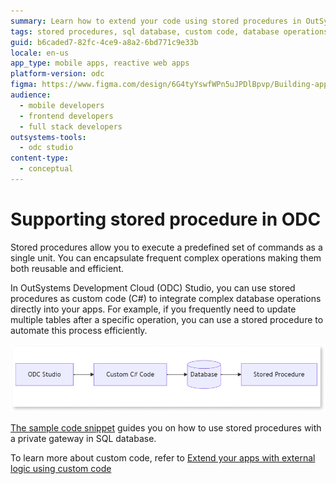 ```yaml
---
summary: Learn how to extend your code using stored procedures in OutSystems Developer Cloud (ODC).
tags: stored procedures, sql database, custom code, database operations, c# integration
guid: b6caded7-82fc-4ce9-a8a2-6bd771c9e33b
locale: en-us
app_type: mobile apps, reactive web apps
platform-version: odc
figma: https://www.figma.com/design/6G4tyYswfWPn5uJPDlBpvp/Building-apps?m=auto&node-id=5851-7&t=SKufX46qUUZNk3AR-1
audience:
  - mobile developers
  - frontend developers
  - full stack developers
outsystems-tools:
  - odc studio
content-type:
  - conceptual
---
```


# Supporting stored procedure in ODC

Stored procedures allow you to execute a predefined set of commands as a single unit. You can encapsulate frequent complex operations making them both reusable and efficient.

In OutSystems Development Cloud (ODC) Studio, you can use stored procedures as custom code (C#) to integrate complex database operations directly into your apps. For example, if you frequently need to update multiple tables after a specific operation, you can use a stored procedure to automate this process efficiently.

![A flowchart describing the interaction between ODC Studio, custom C# code, and the SQL database.](images/stored-procedure.png "Interaction between ODC Studio, custom C# code, and the SQL database")

[The sample code snippet](https://github.com/OutSystems/OutSystems.ExternalLibraries.SDK-templates/blob/main/templates/storedProcedure/StoredProcedure.cs) guides you on how to use stored procedures with a private gateway in SQL database. 

To learn more about custom code, refer to [Extend your apps with external logic using custom code](intro.md)
